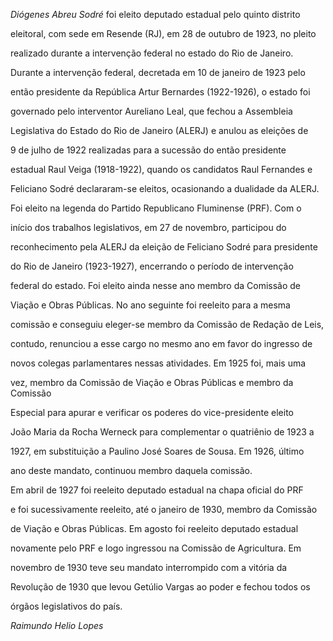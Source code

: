 

*Diógenes Abreu Sodré* foi eleito deputado estadual pelo quinto distrito

eleitoral, com sede em Resende (RJ), em 28 de outubro de 1923, no pleito

realizado durante a intervenção federal no estado do Rio de Janeiro.

Durante a intervenção federal, decretada em 10 de janeiro de 1923 pelo

então presidente da República Artur Bernardes (1922-1926), o estado foi

governado pelo interventor Aureliano Leal, que fechou a Assembleia

Legislativa do Estado do Rio de Janeiro (ALERJ) e anulou as eleições de

9 de julho de 1922 realizadas para a sucessão do então presidente

estadual Raul Veiga (1918-1922), quando os candidatos Raul Fernandes e

Feliciano Sodré declararam-se eleitos, ocasionando a dualidade da ALERJ.



Foi eleito na legenda do Partido Republicano Fluminense (PRF). Com o

início dos trabalhos legislativos, em 27 de novembro, participou do

reconhecimento pela ALERJ da eleição de Feliciano Sodré para presidente

do Rio de Janeiro (1923-1927), encerrando o período de intervenção

federal do estado. Foi eleito ainda nesse ano membro da Comissão de

Viação e Obras Públicas. No ano seguinte foi reeleito para a mesma

comissão e conseguiu eleger-se membro da Comissão de Redação de Leis,

contudo, renunciou a esse cargo no mesmo ano em favor do ingresso de

novos colegas parlamentares nessas atividades. Em 1925 foi, mais uma

vez, membro da Comissão de Viação e Obras Públicas e membro da Comissão

Especial para apurar e verificar os poderes do vice-presidente eleito

João Maria da Rocha Werneck para complementar o quatriênio de 1923 a

1927, em substituição a Paulino José Soares de Sousa. Em 1926, último

ano deste mandato, continuou membro daquela comissão.



Em abril de 1927 foi reeleito deputado estadual na chapa oficial do PRF

e foi sucessivamente reeleito, até o janeiro de 1930, membro da Comissão

de Viação e Obras Públicas. Em agosto foi reeleito deputado estadual

novamente pelo PRF e logo ingressou na Comissão de Agricultura. Em

novembro de 1930 teve seu mandato interrompido com a vitória da

Revolução de 1930 que levou Getúlio Vargas ao poder e fechou todos os

órgãos legislativos do país.



*Raimundo Helio Lopes*



